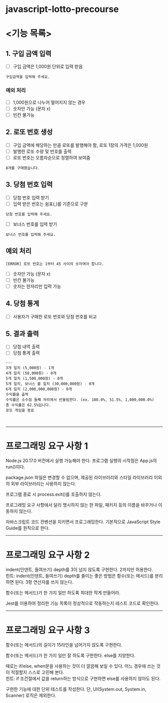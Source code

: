 # javascript-lotto-precourse
# <기능 목록>
## **1. 구입 금액 입력**
- [ ] 구입 금액은 1,000원 단위로 입력 받음

```
구입금액을 입력해 주세요.
```

### **예외 처리**
- [ ] 1,000원으로 나누어 떨어지지 않는 경우
- [ ] 숫자만 가능 (문자 x)
- [ ] 빈칸 불가능

## **2. 로또 번호 생성**
- [ ] 구입 금액에 해당하는 만큼 로또를 발행해야 함, 로또 1장의 가격은 1,000원
- [ ] 발행한 로또 수량 및 번호를 출력
- [ ] 로또 번호는 오름차순으로 정렬하여 보여줌 

```
8개를 구매했습니다.
```

## **3. 당첨 번호 입력**
- [ ] 당첨 번호 입력 받기
- [ ] 입력 받은 번호는 쉼표(,)를 기준으로 구분

```
당첨 번호를 입력해 주세요.
```   
- [ ] 보너스 번호를 입력 받기

```
보너스 번호를 입력해 주세요.
```

## **예외 처리**
```
[ERROR] 로또 번호는 1부터 45 사이의 숫자여야 합니다.
```
- [ ] 숫자만 가능 (문자 x)
- [ ] 빈칸 불가능
- [ ] 숫자는 한자리만 입력 가능

## 4. **당첨 통계**
- [ ] 사용자가 구매한 로또 번호와 당첨 번호를 비교

## 5. **결과 출력**
- [ ] 당첨 내역 출력
- [ ] 당첨 통계 출력
```
---
3개 일치 (5,000원) - 1개
4개 일치 (50,000원) - 0개
5개 일치 (1,500,000원) - 0개
5개 일치, 보너스 볼 일치 (30,000,000원) - 0개
6개 일치 (2,000,000,000원) - 0개
수익률을 출력
수익률은 소수점 둘째 자리에서 반올림한다. (ex. 100.0%, 51.5%, 1,000,000.0%)
총 수익률은 62.5%입니다.
로또 게임을 종료
```

<br/>

----
# **프로그래밍 요구 사항 1**
Node.js 20.17.0 버전에서 실행 가능해야 한다.
프로그램 실행의 시작점은 App.js의 run()이다.

package.json 파일은 변경할 수 없으며, 제공된 라이브러리와 스타일 라이브러리 이외의 외부 라이브러리는 사용하지 않는다.

프로그램 종료 시 process.exit()를 호출하지 않는다.

프로그래밍 요구 사항에서 달리 명시하지 않는 한 파일, 패키지 등의 이름을 바꾸거나 이동하지 않는다.

자바스크립트 코드 컨벤션을 지키면서 프로그래밍한다.
기본적으로 JavaScript Style Guide를 원칙으로 한다.

---
# **프로그래밍 요구 사항 2**
indent(인덴트, 들여쓰기) depth를 3이 넘지 않도록 구현한다. 2까지만 허용한다.   
힌트: indent(인덴트, 들여쓰기) depth를 줄이는 좋은 방법은 함수(또는 메서드)를 분리하면 된다.
3항 연산자를 쓰지 않는다.

함수(또는 메서드)가 한 가지 일만 하도록 최대한 작게 만들어라.

Jest를 이용하여 정리한 기능 목록이 정상적으로 작동하는지 테스트 코드로 확인한다.

---
# **프로그래밍 요구 사항 3**
함수(또는 메서드)의 길이가 15라인을 넘어가지 않도록 구현한다.

함수(또는 메서드)가 한 가지 일만 잘 하도록 구현한다.
else를 지양한다.

때로는 if/else, when문을 사용하는 것이 더 깔끔해 보일 수 있다. 어느 경우에 쓰는 것이 적절할지 스스로 고민해 본다.   
힌트: if 조건절에서 값을 return하는 방식으로 구현하면 else를 사용하지 않아도 된다.

구현한 기능에 대한 단위 테스트를 작성한다. 단, UI(System.out, System.in, Scanner) 로직은 제외한다.

